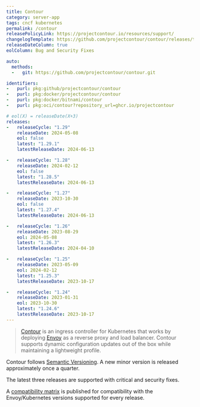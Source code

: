 ```yaml
---
title: Contour
category: server-app
tags: cncf kubernetes
permalink: /contour
releasePolicyLink: https://projectcontour.io/resources/support/
changelogTemplate: https://github.com/projectcontour/contour/releases/tag/v__LATEST__
releaseDateColumn: true
eolColumn: Bug and Security Fixes

auto:
  methods:
  -   git: https://github.com/projectcontour/contour.git

identifiers:
-   purl: pkg:github/projectcontour/contour
-   purl: pkg:docker/projectcontour/contour
-   purl: pkg:docker/bitnami/contour
-   purl: pkg:oci/contour?repository_url=ghcr.io/projectcontour

# eol(X) = releaseDate(X+3)
releases:
-   releaseCycle: "1.29"
    releaseDate: 2024-05-08
    eol: false
    latest: "1.29.1"
    latestReleaseDate: 2024-06-13

-   releaseCycle: "1.28"
    releaseDate: 2024-02-12
    eol: false
    latest: "1.28.5"
    latestReleaseDate: 2024-06-13

-   releaseCycle: "1.27"
    releaseDate: 2023-10-30
    eol: false
    latest: "1.27.4"
    latestReleaseDate: 2024-06-13

-   releaseCycle: "1.26"
    releaseDate: 2023-08-29
    eol: 2024-05-08
    latest: "1.26.3"
    latestReleaseDate: 2024-04-10

-   releaseCycle: "1.25"
    releaseDate: 2023-05-09
    eol: 2024-02-12
    latest: "1.25.3"
    latestReleaseDate: 2023-10-17

-   releaseCycle: "1.24"
    releaseDate: 2023-01-31
    eol: 2023-10-30
    latest: "1.24.6"
    latestReleaseDate: 2023-10-17
---
```


> [Contour](https://projectcontour.io/) is an ingress controller for Kubernetes that works by deploying [Envoy](https://www.envoyproxy.io/) as a reverse proxy and load balancer. Contour supports dynamic configuration updates out of the box while maintaining a lightweight profile.

Contour follows [Semantic Versioning](https://semver.org/). A new minor version is released approximately once a quarter.

The latest three releases are supported with critical and security fixes.

A [compatibility matrix](https://projectcontour.io/resources/compatibility-matrix/) is published
for compatibility with the Envoy/Kubernetes versions supported for every release.